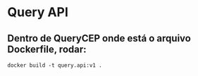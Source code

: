 # Query API


## Dentro de QueryCEP onde está o arquivo Dockerfile, rodar:
```
docker build -t query.api:v1 .
```